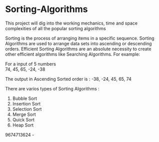 # Sorting-Algorithms
This project will dig into the working mechanics, time and space complexities of all the popular sorting algorithms

Sorting is the process of arranging items in a specific sequence. Sorting Algorithms are used to arrange data sets into ascending or descending orders. Efficient Sorting
Algorithms are an absolute necessity to create other efficient algorithms like
Searching Algorithms. For example:

For a input of  5 numbers 	
74, 45, 65, -24, -38

The output in Ascending Sorted order 	is : 
-38, -24, 45, 65, 74

There are varios types of Sorting Algorithms :
1. Bubble Sort
2. Insertion Sort
3. Selection Sort
4. Merge Sort
5. Quick Sort
6. Heap Sort

9674713624 - 
